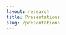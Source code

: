 ```yaml
---
layout: research
title: Presentations
slug: /presentations
---
```




<div id="header" style="width:900px;">
    <div id="centered" style="margin: 0 auto; width:870px;"></div>

<font size="+1">






</font>

</div>





<br />
